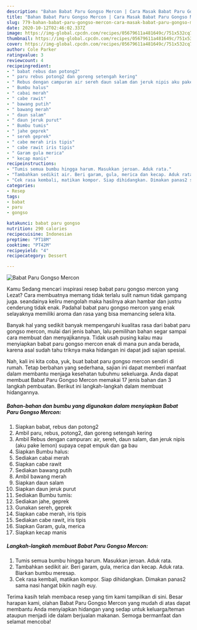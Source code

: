 ```yaml
---
description: "Bahan Babat Paru Gongso Mercon | Cara Masak Babat Paru Gongso Mercon Yang Sedap"
title: "Bahan Babat Paru Gongso Mercon | Cara Masak Babat Paru Gongso Mercon Yang Sedap"
slug: 779-bahan-babat-paru-gongso-mercon-cara-masak-babat-paru-gongso-mercon-yang-sedap
date: 2020-10-12T02:46:02.337Z
image: https://img-global.cpcdn.com/recipes/05679611a481649c/751x532cq70/babat-paru-gongso-mercon-foto-resep-utama.jpg
thumbnail: https://img-global.cpcdn.com/recipes/05679611a481649c/751x532cq70/babat-paru-gongso-mercon-foto-resep-utama.jpg
cover: https://img-global.cpcdn.com/recipes/05679611a481649c/751x532cq70/babat-paru-gongso-mercon-foto-resep-utama.jpg
author: Cole Parker
ratingvalue: 3
reviewcount: 4
recipeingredient:
- " babat rebus dan potong2"
- " paru rebus potong2 dan goreng setengah kering"
- " Rebus dengan campuran air sereh daun salam dan jeruk nipis aku pake lemon supaya cepat empuk dan ga bau"
- " Bumbu halus"
- " cabai merah"
- " cabe rawit"
- " bawang putih"
- " bawang merah"
- " daun salam"
- " daun jeruk purut"
- " Bumbu tumis"
- " jahe geprek"
- " sereh geprek"
- " cabe merah iris tipis"
- " cabe rawit iris tipis"
- " Garam gula merica"
- " kecap manis"
recipeinstructions:
- "Tumis semua bumbu hingga harum. Masukkan jeroan. Aduk rata."
- "Tambahkan sedikit air. Beri garam, gula, merica dan kecap. Aduk rata. Biarkan bumbu meresap."
- "Cek rasa kembali, matikan kompor. Siap dihidangkan. Dimakan panas2 sama nasi hangat bikin nagih euy."
categories:
- Resep
tags:
- babat
- paru
- gongso

katakunci: babat paru gongso 
nutrition: 290 calories
recipecuisine: Indonesian
preptime: "PT18M"
cooktime: "PT42M"
recipeyield: "4"
recipecategory: Dessert

---
```



![Babat Paru Gongso Mercon](https://img-global.cpcdn.com/recipes/05679611a481649c/751x532cq70/babat-paru-gongso-mercon-foto-resep-utama.jpg)

Kamu Sedang mencari inspirasi resep babat paru gongso mercon yang Lezat? Cara membuatnya memang tidak terlalu sulit namun tidak gampang juga. seandainya keliru mengolah maka hasilnya akan hambar dan justru cenderung tidak enak. Padahal babat paru gongso mercon yang enak selayaknya memiliki aroma dan rasa yang bisa memancing selera kita.



Banyak hal yang sedikit banyak mempengaruhi kualitas rasa dari babat paru gongso mercon, mulai dari jenis bahan, lalu pemilihan bahan segar sampai cara membuat dan menyajikannya. Tidak usah pusing kalau mau menyiapkan babat paru gongso mercon enak di mana pun anda berada, karena asal sudah tahu triknya maka hidangan ini dapat jadi sajian spesial.


Nah, kali ini kita coba, yuk, buat babat paru gongso mercon sendiri di rumah. Tetap berbahan yang sederhana, sajian ini dapat memberi manfaat dalam membantu menjaga kesehatan tubuhmu sekeluarga. Anda dapat membuat Babat Paru Gongso Mercon memakai 17 jenis bahan dan 3 langkah pembuatan. Berikut ini langkah-langkah dalam membuat hidangannya.

<!--inarticleads1-->

##### Bahan-bahan dan bumbu yang digunakan dalam menyiapkan Babat Paru Gongso Mercon:

1. Siapkan  babat, rebus dan potong2
1. Ambil  paru, rebus, potong2, dan goreng setengah kering
1. Ambil  Rebus dengan campuran: air, sereh, daun salam, dan jeruk nipis (aku pake lemon) supaya cepat empuk dan ga bau
1. Siapkan  Bumbu halus:
1. Sediakan  cabai merah
1. Siapkan  cabe rawit
1. Sediakan  bawang putih
1. Ambil  bawang merah
1. Siapkan  daun salam
1. Siapkan  daun jeruk purut
1. Sediakan  Bumbu tumis:
1. Sediakan  jahe, geprek
1. Gunakan  sereh, geprek
1. Siapkan  cabe merah, iris tipis
1. Sediakan  cabe rawit, iris tipis
1. Siapkan  Garam, gula, merica
1. Siapkan  kecap manis




<!--inarticleads2-->

##### Langkah-langkah membuat Babat Paru Gongso Mercon:

1. Tumis semua bumbu hingga harum. Masukkan jeroan. Aduk rata.
1. Tambahkan sedikit air. Beri garam, gula, merica dan kecap. Aduk rata. Biarkan bumbu meresap.
1. Cek rasa kembali, matikan kompor. Siap dihidangkan. Dimakan panas2 sama nasi hangat bikin nagih euy.




Terima kasih telah membaca resep yang tim kami tampilkan di sini. Besar harapan kami, olahan Babat Paru Gongso Mercon yang mudah di atas dapat membantu Anda menyiapkan hidangan yang sedap untuk keluarga/teman ataupun menjadi ide dalam berjualan makanan. Semoga bermanfaat dan selamat mencoba!
